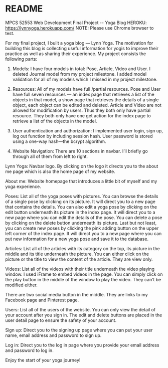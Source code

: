 # README
MPCS 52553 Web Development Final Project -- Yoga Blog
HEROKU: https://lynnyoga.herokuapp.com/
NOTE: Please use Chrome browser to test.

For my final project, I built a yoga blog — Lynn Yoga. The motivation for building this blog is collecting useful information for yogis to improve their practice as well as sharing their experience. My project consists the following parts:

1. Models: I have four models in total: Pose, Article, Video and User. I deleted Journal model from my project milestone. I added model validation for all of my models which I missed in my project milestone.

2. Resources: All of my models have full /partial resources. Pose and User have full seven resources — an index page that retrieves a list of the objects in that model, a show page that retrieves the details of a single object, each object can be edited and deleted. Article and Video are not allowed for modification by users. Thus they both only have partial resource. They both only have one get action for the index page to retrieve a list of the objects in the model.

3. User authentication and authorization: I implemented user login, sign up, log out function by including session hash. User password is stored using a one-way hash—the bcrypt algorithm.

4. Website Navigation:
There are 10 sections in navbar. I’ll briefly go through all of them from left to right.

Lynn Yoga: Navbar logo. By clicking on the logo it directs you to the about me page which is also the home page of my website. 

About me: Website homepage that introduces a little bit of myself and my yoga experience.
 
Poses: List all of the yoga poses with pictures. You can browse the details of a single pose by clicking on its picture. It will direct you to a new page that contains the details. You can also edit a yoga pose by clicking on the edit button underneath its picture in the index page. It will direct you to a new page where you can edit the details of the pose. You can delete a pose by clicking on the delete button underneath its picture. Last but not least, you can create new poses by clicking the pink adding button on the upper left corner of the index page. It will direct you to a new page where you can put new information for a new yoga pose and save it to the database.

Articles: List all of the articles with its category on the top, its picture in the middle and its title underneath the picture. You can either click on the picture or the title to view the content of the article. They are view only.

Videos: List all of the videos with their title underneath the video playing window. I used iFrame to embed videos in the page. You can simply click on the play button in the middle of the window to play the video. They can’t be modified either.

There are two social media button in the middle. They are links to my Facebook page and Pinterest page.

Users: List all of the users of the website. You can only view the detail of your account after you sign in. The edit and delete buttons are placed in the user detail page to ensure the safety of your account. 

Sign up: Direct you to the signing up page where you can put your user name, email address and password to sign up.

Log in: Direct you to the log in page where you provide your email address and password to log in.

Enjoy the start of your yoga journey!
